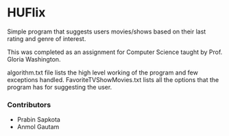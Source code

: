 # HUFlix
Simple program that suggests users movies/shows based on their last rating and genre of interest.

This was completed as an assignment for Computer Science taught by Prof. Gloria Washington. 

algorithm.txt file lists the high level working of the program and few exceptions handled.
FavoriteTVShowMovies.txt lists all the options that the program has for suggesting the user.

### Contributors
- Prabin Sapkota
- Anmol Gautam
